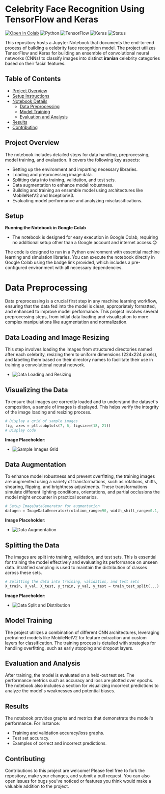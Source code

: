 # Celebrity Face Recognition Using TensorFlow and Keras

[![Open In Colab](https://colab.research.google.com/assets/colab-badge.svg)](https://colab.research.google.com/drive/1egf7l4c_riqb2pxKrEM3nz9kksP3ljyB?usp=sharing)
![Python](https://img.shields.io/badge/Python-3.8-blue)
![TensorFlow](https://img.shields.io/badge/TensorFlow-2.4-brightgreen)
![Keras](https://img.shields.io/badge/Keras-2.4.3-red)
![Status](https://img.shields.io/badge/status-active-green)

This repository hosts a Jupyter Notebook that documents the end-to-end process of building a celebrity face recognition model. The project utilizes TensorFlow and Keras for building an ensemble of convolutional neural networks (CNNs) to classify images into distinct **iranian** celebrity categories based on their facial features.

## Table of Contents
- [Project Overview](#project-overview)
- [Setup Instructions](#setup-instructions)
- [Notebook Details](#notebook-details)
  - [Data Preprocessing](#data-preprocessing)
  - [Model Training](#model-training)
  - [Evaluation and Analysis](#evaluation-and-analysis)
- [Results](#results)
- [Contributing](#contributing)

## Project Overview

The notebook includes detailed steps for data handling, preprocessing, model training, and evaluation. It covers the following key aspects:
- Setting up the environment and importing necessary libraries.
- Loading and preprocessing image data.
- Splitting data into training, validation, and test sets.
- Data augmentation to enhance model robustness.
- Building and training an ensemble model using architectures like MobileNetV2 and InceptionV3.
- Evaluating model performance and analyzing misclassifications.

## Setup

**Running the Notebook in Google Colab**
- The notebook is designed for easy execution in Google Colab, requiring no additional setup other than a Google account and internet access.😊
  
The code is designed to run in a Python environment with essential machine learning and simulation libraries. You can execute the notebook directly in Google Colab using the badge link provided, which includes a pre-configured environment with all necessary dependencies.



# Data Preprocessing

Data preprocessing is a crucial first step in any machine learning workflow, ensuring that the data fed into the model is clean, appropriately formatted, and enhanced to improve model performance. This project involves several preprocessing steps, from initial data loading and visualization to more complex manipulations like augmentation and normalization.


## Data Loading and Image Resizing

This step involves loading the images from structured directories named after each celebrity, resizing them to uniform dimensions (224x224 pixels), and labeling them based on their directory names to facilitate their use in training a convolutional neural network.

- ![Data Loading and Resizing](asset/first_data.png)

## Visualizing the Data

To ensure that images are correctly loaded and to understand the dataset's composition, a sample of images is displayed. This helps verify the integrity of the image loading and resizing process.

```python
# Display a grid of sample images
fig, axes = plt.subplots(7, 6, figsize=(18, 21))
# Display code
```

**Image Placeholder:**
- ![Sample Images Grid](path/to/sample_images_grid.png)

## Data Augmentation

To enhance model robustness and prevent overfitting, the training images are augmented using a variety of transformations, such as rotations, shifts, shearing, flipping, and brightness adjustments. These transformations simulate different lighting conditions, orientations, and partial occlusions the model might encounter in practical scenarios.

```python
# Setup ImageDataGenerator for augmentation
datagen = ImageDataGenerator(rotation_range=90, width_shift_range=0.1, ...)
```

**Image Placeholder:**
- ![Data Augmentation](path/to/data_augmentation.png)

## Splitting the Data

The images are split into training, validation, and test sets. This is essential for training the model effectively and evaluating its performance on unseen data. Stratified sampling is used to maintain the distribution of classes across these sets.

```python
# Splitting the data into training, validation, and test sets
X_train, X_val, X_test, y_train, y_val, y_test = train_test_split(...)
```

**Image Placeholder:**
- ![Data Split and Distribution](path/to/data_split_distribution.png)




## Model Training

The project utilizes a combination of different CNN architectures, leveraging pretrained models like MobileNetV2 for feature extraction and custom layers for classification. The training process is detailed with strategies for handling overfitting, such as early stopping and dropout layers.

## Evaluation and Analysis

After training, the model is evaluated on a held-out test set. The performance metrics such as accuracy and loss are plotted over epochs. The notebook also includes a section for visualizing incorrect predictions to analyze the model's weaknesses and potential biases.

## Results

The notebook provides graphs and metrics that demonstrate the model's performance. For instance:
- Training and validation accuracy/loss graphs.
- Test set accuracy.
- Examples of correct and incorrect predictions.

## Contributing

Contributions to this project are welcome! Please feel free to fork the repository, make your changes, and submit a pull request. You can also open issues for bugs you've noticed or features you think would make a valuable addition to the project.


